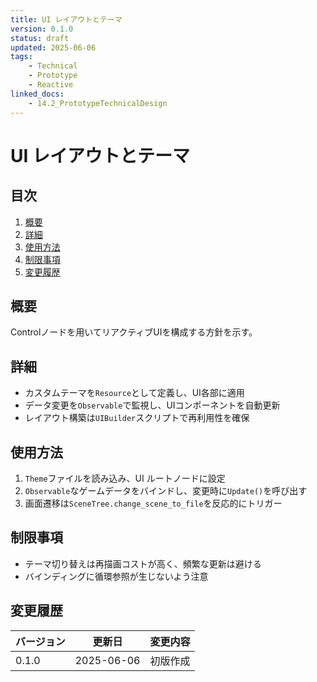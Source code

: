 ```yaml
---
title: UI レイアウトとテーマ
version: 0.1.0
status: draft
updated: 2025-06-06
tags:
    - Technical
    - Prototype
    - Reactive
linked_docs:
    - 14.2_PrototypeTechnicalDesign
---
```


# UI レイアウトとテーマ

## 目次

1. [概要](#概要)
2. [詳細](#詳細)
3. [使用方法](#使用方法)
4. [制限事項](#制限事項)
5. [変更履歴](#変更履歴)

## 概要

Controlノードを用いてリアクティブUIを構成する方針を示す。

## 詳細

- カスタムテーマを`Resource`として定義し、UI各部に適用
- データ変更を`Observable`で監視し、UIコンポーネントを自動更新
- レイアウト構築は`UIBuilder`スクリプトで再利用性を確保

## 使用方法

1. `Theme`ファイルを読み込み、UI ルートノードに設定
2. `Observable`なゲームデータをバインドし、変更時に`Update()`を呼び出す
3. 画面遷移は`SceneTree.change_scene_to_file`を反応的にトリガー

## 制限事項

- テーマ切り替えは再描画コストが高く、頻繁な更新は避ける
- バインディングに循環参照が生じないよう注意

## 変更履歴

| バージョン | 更新日     | 変更内容 |
| ---------- | ---------- | -------- |
| 0.1.0      | 2025-06-06 | 初版作成 |

